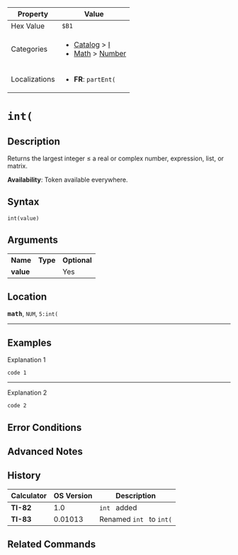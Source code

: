 | Property      | Value |
|---------------|-------|
| Hex Value     | `$B1`|
| Categories    | <ul><li>[Catalog](<../categories/Catalog.md>) > [I](<../categories/Catalog.md#I>)</li><li>[Math](<../categories/Math.md>) > [Number](<../categories/Math.md#Number>)</li></ul> |
| Localizations | <ul><li><b>FR</b>: `partEnt(`</li></ul> |

# `int(`

## Description
Returns the largest integer ≤ a real or complex number, expression, list, or matrix.


<b>Availability</b>: Token available everywhere.

## Syntax
`int(value)`

## Arguments
<table>
<tr><th>Name</th><th>Type</th><th>Optional</th></tr>

<tr><td><b>value</b></td><td></td><td>Yes</td></tr>

</table>

## Location
<tt><kbd><b>math</b></kbd></tt>, `NUM`, `5:int(`
<hr>

## Examples

Explanation 1
```ti-basic
code 1
```
---
Explanation 2
```ti-basic
code 2
```

## Error Conditions


## Advanced Notes


## History
| Calculator | OS Version | Description |
|------------|------------|-------------|
| <b>TI-82</b> | 1.0 | `int ` added |
| <b>TI-83</b> | 0.01013 | Renamed `int ` to `int(`

## Related Commands

